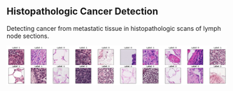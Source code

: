 ## Histopathologic Cancer Detection

Detecting cancer from metastatic tissue in histopathologic scans of lymph node sections.

<p align="center">
  <img src="images/spl.png">
</p>